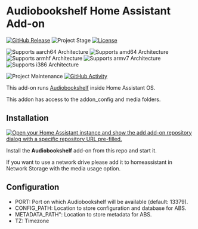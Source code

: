 # Audiobookshelf Home Assistant Add-on
[![GitHub Release][releases-shield]][releases]
![Project Stage][project-stage-shield]
[![License][license-shield]](LICENSE.md)

![Supports aarch64 Architecture][aarch64-shield]
![Supports amd64 Architecture][amd64-shield]
![Supports armhf Architecture][armhf-shield]
![Supports armv7 Architecture][armv7-shield]
![Supports i386 Architecture][i386-shield]

![Project Maintenance][maintenance-shield]
[![GitHub Activity][commits-shield]][commits]

[aarch64-shield]: https://img.shields.io/badge/aarch64-yes-green.svg
[amd64-shield]: https://img.shields.io/badge/amd64-yes-green.svg
[armhf-shield]: https://img.shields.io/badge/armhf-no-red.svg
[armv7-shield]: https://img.shields.io/badge/armv7-no-red.svg
[i386-shield]: https://img.shields.io/badge/i386-no-red.svg

[commits-shield]: https://img.shields.io/github/commit-activity/y/bigred10151990/ha-addons.svg
[commits]: https://github.com/bigred10151990/ha-addons/commits/main
[issue]: https://github.com/bigred10151990/ha-addons/issues
[license-shield]: https://img.shields.io/github/license/bigred10151990/ha-addons.svg
[maintenance-shield]: https://img.shields.io/maintenance/yes/2025.svg
[releases-shield]: https://img.shields.io/github/release/bigred10151990/ha-addons.svg
[releases]: https://github.com/bigred10151990/ha-addons/releases
[project-stage-shield]: https://img.shields.io/badge/project%20stage-production%20ready-brightgreen.svg

This add-on runs [Audiobookshelf](https://www.audiobookshelf.org/) inside Home Assistant OS.

This addon has access to the addon_config and media folders.

## Installation
[![Open your Home Assistant instance and show the add add-on repository dialog with a specific repository URL pre-filled.](https://my.home-assistant.io/badges/supervisor_add_addon_repository.svg)](https://my.home-assistant.io/redirect/supervisor_add_addon_repository/?repository_url=https%3A%2F%2Fgithub.com%2Fbigred10151990%2Fha-addons)

Install the **Audiobookshelf** add-on from this repo and start it.

If you want to use a network drive please add it to homeassistant in Network Storage with the media usage option.

## Configuration

- PORT: Port on which Audiobookshelf will be available (default: 13379).
- CONFIG_PATH: Location to store configuration and database for ABS.
- METADATA_PATH": Location to store metadata for ABS.
- TZ: Timezone
